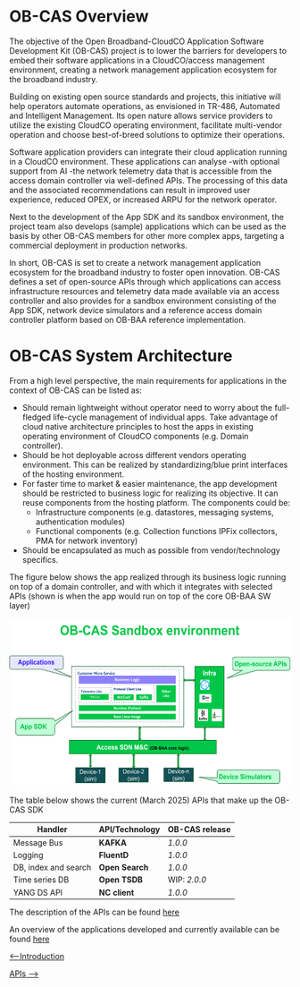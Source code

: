 
<a id="overview" />

# OB-CAS Overview

The objective of the Open Broadband-CloudCO Application Software Development Kit (OB-CAS) project
is to lower the barriers for developers to embed their software applications in a CloudCO/access 
management environment, creating a network management application ecosystem for the broadband industry.

Building on existing open source standards and projects, this initiative will help operators automate
operations, as envisioned in TR-486, Automated and Intelligent Management. Its open nature allows service
providers to utilize the existing CloudCO operating environment, facilitate multi-vendor operation 
and choose best-of-breed solutions to optimize their operations.

Software application providers can integrate their cloud application running in a CloudCO environment. 
These applications can analyse -with optional support from AI -the network telemetry data that is 
accessible  from the access domain controller via well-defined APIs. The processing of this data and 
the associated recommendations can result in improved user experience, reduced OPEX, or increased ARPU 
for the network operator.

Next to the development of the App SDK and its sandbox environment, the project team also
develops (sample) applications which can be used as the basis by other OB-CAS members for other 
more complex apps, targeting a commercial deployment in production networks. 

In short,  OB-CAS is set to create a network management application ecosystem for the 
broadband industry to foster open innovation. OB-CAS defines a set of open-source 
APIs through which applications can access infrastructure resources and telemetry data made available
via an access controller and also provides for a sandbox environment consisting of the App SDK, 
network device simulators and a reference access domain controller platform based on OB-BAA reference 
implementation.


# OB-CAS System Architecture

From a high level perspective, the main requirements for applications in the context of OB-CAS can 
be listed as:

* Should remain lightweight without operator need to worry about the full-fledged life-cycle management of individual apps. Take advantage of cloud native architecture principles to host the apps in existing operating environment of CloudCO components (e.g. Domain controller).
* Should be hot deployable across different vendors operating environment. This can be realized by standardizing/blue print interfaces of the hosting environment.
* For faster time to market & easier maintenance, the app development should be restricted to business logic for realizing its objective. It can reuse components from the hosting platform. The components could be:
  + Infrastructure components (e.g. datastores, messaging systems, authentication modules)
  + Functional components (e.g. Collection functions IPFix collectors, PMA for network inventory)
* Should be encapsulated as much as possible from vendor/technology specifics.


The figure below shows the app realized through its business logic running on top of a domain controller, and with which it integrates with selected APIs (shown is when the app would run on top of the core OB-BAA SW layer)


<p align="center">
 <img width="600px" height="300px" src="Picture1_Overview.png">
</p>


The table below shows the current (March 2025) APIs that make up the OB-CAS SDK

| **Handler**          | **API/Technology** | **OB-CAS release** |
|----------------------|--------------------|--------------------|
| Message Bus          | **KAFKA**          | *1.0.0*            |
| Logging              | **FluentD**        | *1.0.0*            |
| DB, index and search | **Open Search**    | *1.0.0*            |
| Time series DB       | **Open TSDB**      | WIP: *2.0.0*       |
| YANG DS API          | **NC client**      | *1.0.0*            


The description of the APIs can be found [here](../../index.md#introduction)

An overview of the applications developed and currently available can be found [here](../../apps/overview.md#overview)




[<--Introduction](../../index.md#introduction)

[APIs -->](../apis/apis.md)

